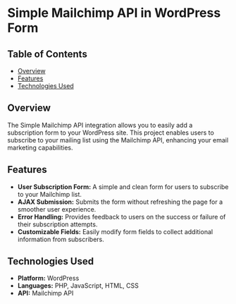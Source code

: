 # Simple Mailchimp API in WordPress Form

## Table of Contents

- [Overview](#overview)
- [Features](#features)
- [Technologies Used](#technologies-used)

## Overview

The Simple Mailchimp API integration allows you to easily add a subscription form to your WordPress site. This project enables users to subscribe to your mailing list using the Mailchimp API, enhancing your email marketing capabilities.

## Features

- **User Subscription Form:** A simple and clean form for users to subscribe to your Mailchimp list.
- **AJAX Submission:** Submits the form without refreshing the page for a smoother user experience.
- **Error Handling:** Provides feedback to users on the success or failure of their subscription attempts.
- **Customizable Fields:** Easily modify form fields to collect additional information from subscribers.

## Technologies Used

- **Platform:** WordPress
- **Languages:** PHP, JavaScript, HTML, CSS
- **API:** Mailchimp API
